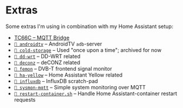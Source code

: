 # Extras

Some extras I'm using in combination with my Home Assistant setup:

- [TC66C – MQTT Bridge](https://github.com/thijsputman/tc66c-mqtt)
- [`📁 androidtv`](./androidtv/README.md) – AndroidTV `adb`-server
- [`📁 cold-storage`](./cold-storage/README.md) – Used "once upon a time";
  archived for now
- [`📁 dd-wrt`](./dd-wrt/README.md) – DD-WRT related
- [`📁 deconz`](./deconz/README.md) – deCONZ related
- [`📁 femon`](./femon/README.md) – DVB-T frontend signal monitor
- [`📁 ha-yellow`](./ha-yellow/README.md) – Home Assistant Yellow related
- [`📁 influxdb`](./influxdb/README.md) – InfluxDB scratch-pad
- [`📁 sysmon-mqtt`](./sysmon-mqtt/README.md) – Simple system monitoring over
  MQTT
- [`📄 restart-container.sh`](./restart-container.sh) – Handle Home
  Assistant-container restart requests
